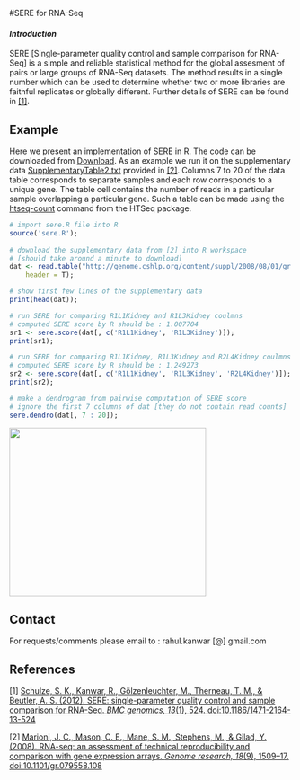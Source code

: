 #SERE for RNA-Seq
#### *Introduction*

SERE [Single-parameter quality control and sample comparison for RNA-Seq] is a simple and reliable statistical method for the global assesment of pairs or large groups of RNA-Seq datasets. The method results in a single number which can be used to determine whether two or more libraries are faithful replicates or globally different. Further details of SERE can be found in [[1]](#ref_1).

Example
-----
Here we present an implementation of SERE in R. The code can be downloaded from <a href="https://github.com/randomStat/SERE/archive/master.zip">Download</a>. As an example we run it on the supplementary data <a href="http://genome.cshlp.org/content/suppl/2008/08/01/gr.079558.108.DC1/SupplementaryTable2.txt">SupplementaryTable2.txt</a> provided in [[2]](#ref_2). Columns 7 to 20 of the data table corresponds to separate samples and each row corresponds to a unique gene. The table cell contains the number of reads in a particular sample overlapping a particular gene. Such a table can be made using the <a href="http://www-huber.embl.de/users/anders/HTSeq/doc/count.html">htseq-count</a> command from the HTSeq package. 

```r
# import sere.R file into R
source('sere.R');
    
# download the supplementary data from [2] into R workspace
# [should take around a minute to download]
dat <- read.table("http://genome.cshlp.org/content/suppl/2008/08/01/gr.079558.108.DC1/SupplementaryTable2.txt", 
    header = T);

# show first few lines of the supplementary data
print(head(dat));

# run SERE for comparing R1L1Kidney and R1L3Kidney coulmns
# computed SERE score by R should be : 1.007704 
sr1 <- sere.score(dat[, c('R1L1Kidney', 'R1L3Kidney')]);
print(sr1);

# run SERE for comparing R1L1Kidney, R1L3Kidney and R2L4Kidney coulmns
# computed SERE score by R should be : 1.249273 
sr2 <- sere.score(dat[, c('R1L1Kidney', 'R1L3Kidney', 'R2L4Kidney')]);
print(sr2);

# make a dendrogram from pairwise computation of SERE score
# ignore the first 7 columns of dat [they do not contain read counts]
sere.dendro(dat[, 7 : 20]);


```

<p><img src="https://github.com/randomStat/SERE/blob/master/example/dendro.png?raw=true" height="300px" width="350px" /></p>

Contact
-----
For requests/comments please email to :  rahul.kanwar [@] gmail.com

References
-----
[1] <a id="ref_1" href="http://www.biomedcentral.com/1471-2164/13/524"> Schulze, S. K., Kanwar, R., Gölzenleuchter, M., Therneau, T. M., & Beutler, A. S. (2012). SERE: single-parameter quality control and sample comparison for RNA-Seq. *BMC genomics, 13*(1), 524. doi:10.1186/1471-2164-13-524 </a>

[2] <a id="ref_2" href="http://genome.cshlp.org/content/18/9/1509.long"> Marioni, J. C., Mason, C. E., Mane, S. M., Stephens, M., & Gilad, Y. (2008). RNA-seq: an assessment of technical reproducibility and comparison with gene expression arrays. *Genome research, 18*(9), 1509–17. doi:10.1101/gr.079558.108 </a>





